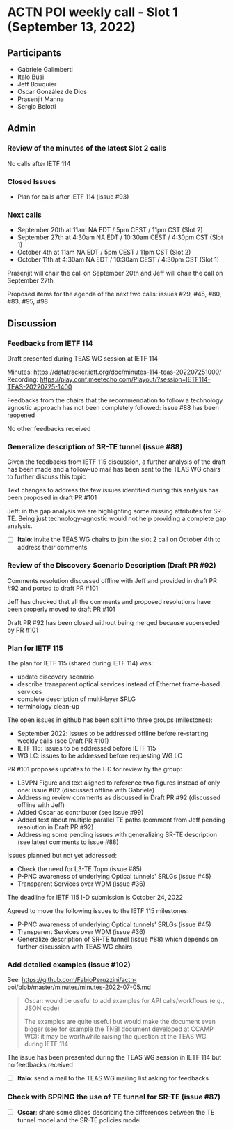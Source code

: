 # ACTN POI weekly call - Slot 1 (September 13, 2022)

## Participants
- Gabriele Galimberti
- Italo Busi
- Jeff Bouquier
- Oscar González de Dios
- Prasenjit Manna
- Sergio Belotti

## Admin

### Review of the minutes of the latest Slot 2 calls

No calls after IETF 114

### Closed Issues

* Plan for calls after IETF 114 (issue #93)

### Next calls

- September 20th at 11am NA EDT / 5pm CEST / 11pm CST (Slot 2)
- September 27th at 4:30am NA EDT / 10:30am CEST / 4:30pm CST (Slot 1)
- October 4th at 11am NA EDT / 5pm CEST / 11pm CST (Slot 2)
- October 11th at 4:30am NA EDT / 10:30am CEST / 4:30pm CST (Slot 1)

Prasenjit will chair the call on September 20th and Jeff will chair the call on September 27th

Proposed items for the agenda of the next two calls: issues #29, #45, #80, #83, #95, #98

## Discussion

### Feedbacks from IETF 114

Draft presented during TEAS WG session at IETF 114

Minutes: https://datatracker.ietf.org/doc/minutes-114-teas-202207251000/
Recording: https://play.conf.meetecho.com/Playout/?session=IETF114-TEAS-20220725-1400

Feedbacks from the chairs that the recommendation to follow a technology agnostic approach has not been completely followed: issue #88 has been reopened

No other feedbacks received

### Generalize description of SR-TE tunnel (issue #88)

Given the feedbacks from IETF 115 discussion, a further analysis of the draft has been made and a follow-up mail has been sent to the TEAS WG chairs to further discuss this topic

Text changes to address the few issues identified during this analysis has been proposed in draft PR #101

Jeff: in the gap analysis we are highlighting some missing attributes for SR-TE. Being just technology-agnostic would not help providing a complete gap analysis.

- [ ] **Italo**: invite the TEAS WG chairs to join the slot 2 call on October 4th to address their comments

### Review of the Discovery Scenario Description (Draft PR #92)

Comments resolution discussed offline with Jeff and provided in draft PR #92 and ported to draft PR #101

Jeff has checked that all the comments and proposed resolutions have been properly moved to draft PR #101

Draft PR #92 has been closed without being merged because superseded by PR #101

### Plan for IETF 115

The plan for IETF 115 (shared during IETF 114) was:
- update discovery scenario
- describe transparent optical services instead of Ethernet frame-based services
- complete description of multi-layer SRLG
- terminology clean-up

The open issues in github has been split into three groups (milestones):
* September 2022: issues to be addressed offline before re-starting weekly calls (see Draft PR #101)
* IETF 115: issues to be addressed before IETF 115
* WG LC: issues to be addressed before requesting WG LC

PR #101 proposes updates to the I-D for review by the group:
* L3VPN Figure and text aligned to reference two figures instead of only one: issue #82 (discussed offline with Gabriele)
* Addressing review comments as discussed in Draft PR #92 (discussed offline with Jeff)
* Added Oscar as contributor (see issue #99)
* Added text about multiple parallel TE paths (comment from Jeff pending resolution in Draft PR #92)
* Addressing some pending issues with generalizing SR-TE description (see latest comments to issue #88)

Issues planned but not yet addressed:
* Check the need for L3-TE Topo (issue #85)
* P-PNC awareness of underlying Optical tunnels' SRLGs (issue #45)
* Transparent Services over WDM (issue #36)

The deadline for IETF 115 I-D submission is October 24, 2022

Agreed to move the following issues to the IETF 115 milestones:
* P-PNC awareness of underlying Optical tunnels' SRLGs (issue #45)
* Transparent Services over WDM (issue #36)
* Generalize description of SR-TE tunnel (issue #88) which depends on further discussion with TEAS WG chairs

### Add detailed examples (issue #102)

See: https://github.com/FabioPeruzzini/actn-poi/blob/master/minutes/minutes-2022-07-05.md

> Oscar: would be useful to add examples for API calls/workflows (e.g., JSON code)
> 
> The examples are quite useful but would make the document even bigger (see for example the TNBI document developed at CCAMP WG): it may be worthwhile raising the question at the TEAS WG during IETF 114

The issue has been presented during the TEAS WG session in IETF 114 but no feedbacks received

- [ ] **Italo**: send a mail to the TEAS WG mailing list asking for feedbacks

### Check with SPRING the use of TE tunnel for SR-TE (issue #87)

- [ ] **Oscar**: share some slides describing the differences between the TE tunnel model and the SR-TE policies model
 